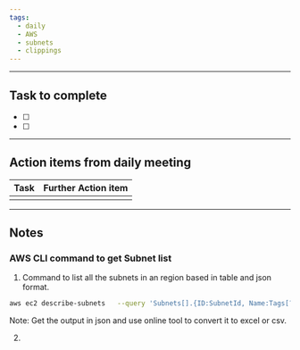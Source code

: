 ```yaml
---
tags:
  - daily
  - AWS
  - subnets
  - clippings
---
```

--------
## Task to complete

- [ ] 
- [ ]   

-----
##  Action items from daily meeting

| Task | Further Action item |
| ---- | ------------------- |
|      |                     |


----

## Notes

### AWS CLI command to get Subnet list

1. Command to list all the subnets in an region based in table and json format.
```sh
aws ec2 describe-subnets   --query 'Subnets[].{ID:SubnetId, Name:Tags[?Key==`Name`]|[0].Value, CIDR:CidrBlock, VPC:VpcId, AZ:AvailabilityZone, Public:MapPublicIpOnLaunch}'   --output json
```
Note: Get the output in json and use online tool to convert it to excel or csv.

2. 



